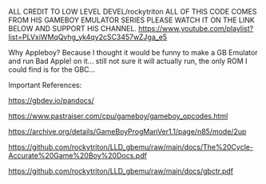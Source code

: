 ALL CREDIT TO LOW LEVEL DEVEL/rockytriton
ALL OF THIS CODE COMES FROM HIS GAMEBOY EMULATOR SERIES
PLEASE WATCH IT ON THE LINK BELOW AND SUPPORT HIS CHANNEL.
https://www.youtube.com/playlist?list=PLVxiWMqQvhg_yk4qy2cSC3457wZJga_e5

Why Appleboy? Because I thought it would be funny to make a GB Emulator and run Bad Apple! on it... still not sure it will actually run, the only ROM I could find is for the GBC...

Important References:

https://gbdev.io/pandocs/

https://www.pastraiser.com/cpu/gameboy/gameboy_opcodes.html

https://archive.org/details/GameBoyProgManVer1.1/page/n85/mode/2up

https://github.com/rockytriton/LLD_gbemu/raw/main/docs/The%20Cycle-Accurate%20Game%20Boy%20Docs.pdf

https://github.com/rockytriton/LLD_gbemu/raw/main/docs/gbctr.pdf

